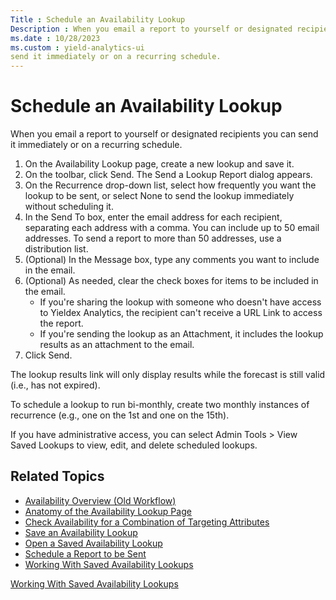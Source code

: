 ```yaml
---
Title : Schedule an Availability Lookup
Description : When you email a report to yourself or designated recipients you can
ms.date : 10/28/2023
ms.custom : yield-analytics-ui
send it immediately or on a recurring schedule.
---
```



# Schedule an Availability Lookup



When you email a report to yourself or designated recipients you can
send it immediately or on a recurring schedule.

1.  On the Availability Lookup page, create a new lookup and save it.
2.  On the toolbar, click Send.
    The Send a Lookup Report dialog appears.
3.  On the Recurrence drop-down list, select how frequently you want the
    lookup to be sent, or
    select None to send the lookup
    immediately without scheduling it.
4.  In the Send To box, enter the email address for each recipient,
    separating each address with a comma. You can include up to 50 email
    addresses. To send a report to more than 50 addresses, use a
    distribution list. 
5.  (Optional) In the Message box, type any comments you want to include
    in the email. 
6.  (Optional) As needed, clear the check boxes for items to be included
    in the email.
    - If you're sharing the lookup with someone who doesn't have access
      to Yieldex Analytics, the recipient can't receive a URL Link to
      access the report. 
    - If you're sending the lookup as an Attachment, it includes the
      lookup results as an attachment to the email.
7.  Click Send.

The lookup results link will only display results while the forecast is
still valid (i.e., has not expired).

To schedule a lookup to run bi-monthly, create two monthly instances of
recurrence (e.g., one on the 1st and one on the 15th).

If you have administrative access, you can
select Admin Tools \> View Saved
Lookups to view, edit, and delete scheduled lookups.


## Related Topics



- <a href="availability-overview-old-workflow.md"
  class="xref">Availability Overview (Old Workflow)</a>
- <a href="anatomy-of-the-availability-lookup-page.md"
  class="xref">Anatomy of the Availability Lookup Page</a>
- <a
  href="check-availability-for-a-combination-of-targeting-attributes.md"
  class="xref">Check Availability for a Combination of Targeting
  Attributes</a>
- <a href="save-an-availability-lookup.md" class="xref">Save an
  Availability Lookup</a>
- <a href="open-a-saved-availability-lookup.md" class="xref">Open a
  Saved Availability Lookup</a>
- <a href="schedule-a-report-to-be-sent.md" class="xref">Schedule a
  Report to be Sent</a>
- <a href="working-with-saved-availability-lookups.md"
  class="xref">Working With Saved Availability Lookups</a>




<a href="working-with-saved-availability-lookups.md"
class="link">Working With Saved Availability Lookups</a>






